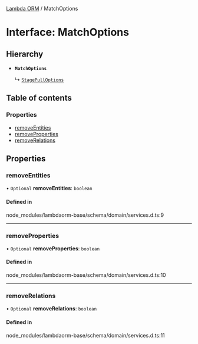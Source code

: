 [Lambda ORM](../README.md) / MatchOptions

# Interface: MatchOptions

## Hierarchy

- **`MatchOptions`**

  ↳ [`StagePullOptions`](StagePullOptions.md)

## Table of contents

### Properties

- [removeEntities](MatchOptions.md#removeentities)
- [removeProperties](MatchOptions.md#removeproperties)
- [removeRelations](MatchOptions.md#removerelations)

## Properties

### removeEntities

• `Optional` **removeEntities**: `boolean`

#### Defined in

node_modules/lambdaorm-base/schema/domain/services.d.ts:9

___

### removeProperties

• `Optional` **removeProperties**: `boolean`

#### Defined in

node_modules/lambdaorm-base/schema/domain/services.d.ts:10

___

### removeRelations

• `Optional` **removeRelations**: `boolean`

#### Defined in

node_modules/lambdaorm-base/schema/domain/services.d.ts:11
